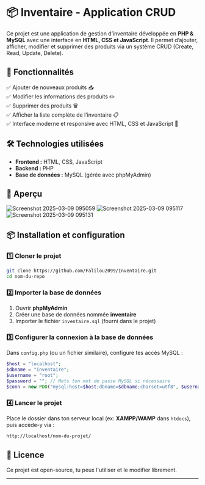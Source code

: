 

# 📦 Inventaire - Application CRUD  

Ce projet est une application de gestion d’inventaire développée en **PHP & MySQL** avec une interface en **HTML, CSS et JavaScript**. Il permet d’ajouter, afficher, modifier et supprimer des produits via un système CRUD (Create, Read, Update, Delete).  

## 🚀 Fonctionnalités  

✅ Ajouter de nouveaux produits 📥  
✅ Modifier les informations des produits ✏️  
✅ Supprimer des produits 🗑️  
✅ Afficher la liste complète de l’inventaire 📋  
✅ Interface moderne et responsive avec HTML, CSS et JavaScript 🎨  

## 🛠️ Technologies utilisées  

- **Frontend :** HTML, CSS, JavaScript  
- **Backend :** PHP  
- **Base de données :** MySQL (gérée avec phpMyAdmin)  

## 📸 Aperçu  

![Screenshot 2025-03-09 095059](https://github.com/user-attachments/assets/cbb5ab9d-e2d0-4876-a385-cc2c037c68f3)
![Screenshot 2025-03-09 095117](https://github.com/user-attachments/assets/56a219f7-f694-4bc4-aeee-3f5df0bc6925)
![Screenshot 2025-03-09 095131](https://github.com/user-attachments/assets/74feae20-6d96-46a9-87d5-67cbd3996389)



## 📦 Installation et configuration  

### 1️⃣ Cloner le projet  
```bash
git clone https://github.com/Falilou2099/Inventaire.git
cd nom-du-repo
```

### 2️⃣ Importer la base de données  
1. Ouvrir **phpMyAdmin**  
2. Créer une base de données nommée **inventaire**  
3. Importer le fichier `inventaire.sql` (fourni dans le projet)  

### 3️⃣ Configurer la connexion à la base de données  
Dans `config.php` (ou un fichier similaire), configure tes accès MySQL :  
```php
$host = "localhost";
$dbname = "inventaire";
$username = "root";
$password = ""; // Mets ton mot de passe MySQL si nécessaire
$conn = new PDO("mysql:host=$host;dbname=$dbname;charset=utf8", $username, $password);
```

### 4️⃣ Lancer le projet  
Place le dossier dans ton serveur local (ex: **XAMPP/WAMP** dans `htdocs`), puis accède-y via :  
```bash
http://localhost/nom-du-projet/
```

## 📜 Licence  
Ce projet est open-source, tu peux l'utiliser et le modifier librement.  

---
